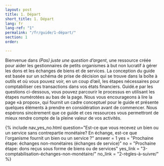 ```yaml
---
layout: post
title: 1. Départ
short_title: 1. Départ
lang: fr
lang-ref: "1"
permalink: "/fr/guide/1-départ/"
section: 1
order:

---
```

Bienvenue dans _(Pas) juste une question d’argent_, une ressource créée pour aider les gestionnaires de petits organismes à but non lucratif à gérer les dons et les échanges de biens et de services. La conception du guide est basée sur un schéma de prise de décision qui se trouve dans la boîte à outils et où vous pouvez voir, en un coup d’œil, les étapes nécessaires pour comptabiliser ces transactions dans vos états financiers. Guidé.e par les questions ci-dessous, vous pouvez parcourir le processus en utilisant les étapes numérotées au bas de la page. Nous vous encourageons à lire la page «à propos», qui fournit un cadre conceptuel pour le guide et présente quelques éléments à prendre en considération avant de commencer. Nous espérons sincèrement que ce guide et ces ressources vous permettront de mieux rendre compte de la pleine valeur de vos activités.

{% include nav_yes_no.html question="Est-ce que vous recevez un bien ou un service sans contrepartie monétaire?
En échange, est-ce que l'organisme fournit un bien ou un service ?" answer = 1
yes = "Prochaine étape: échanges non-monétaires (échanges de service)"
no = "Prochaine étape: dons reçus sous forme de biens ou de services"
yes_link = "3-comptabilisation-échanges-non-monétaire/"
no_link = "2-règles-à-suivre/"
%}
